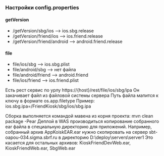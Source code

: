 ### Настройки config.properties

#### getVersion
* /getVersion/sbg/ios --> ios.sbg.release
* /getVersion/friend/ios --> ios.friend.release
* /getVersion/friend/android --> android.friend.release

#### file
* file/ios/sbg --> ios.sbg.plist
* file/android/sbg --> нет файла
* file/android/friend --> android.friend
* file/ios/friend --> ios.friend.plist

Есть рест сервис по урлу https://{host}/rest/file/ios/sbg/ipa
Он закачивает файл из файловой системы сервера
Путь файла мапится к ключу в формате os.app.filetype
Пример: ios.sbg.ipa=/FriendKiosk/sbg/ios/sbg.ipa

Сборка выполняется командой мавена из корня проекта:
mvn clean package -Pear
Деплой в WAS производиться копирование собранного ear файла в специальную директорию для приложений.
Например, собранный архив AppKoiskEAR.ear нужно скопировать на сервер sbt-oapou-034.sigma.sbrf.ru в директорию D:\deploy\servers\server1
Это касается для остальных архивов: KioskFriendDevWeb.ear, KioskFriendWeb.ear, SbgWeb.ear
